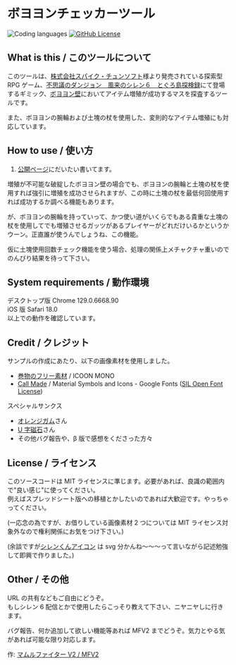 # ボヨヨンチェッカーツール

![Coding languages](https://img.shields.io/badge/javascript-blue?logo=javascript)
[![GitHub License](https://img.shields.io/badge/license-MIT)](LICENSE.md)

## What is this / このツールについて

このツールは、[株式会社スパイク・チュンソフト](https://www.spike-chunsoft.co.jp/)様より発売されている探索型 RPG ゲーム、[不思議のダンジョン　風来のシレン６　とぐろ島探検録](https://www.spike-chunsoft.co.jp/pages/shiren6/)にて登場するギミック、[ボヨヨン壁](https://shiren6.game-info.wiki/d/%A5%C0%A5%F3%A5%B8%A5%E7%A5%F3%A4%CE%BB%C5%B3%DD%A4%B1#content_2_11)においてアイテム増殖が成功するマスを探査するツールです。

また、ボヨヨンの腕輪および土塊の杖を使用した、変則的なアイテム増殖にも対応しています。

## How to use / 使い方

1. [公開ページ](https://mfv2.github.io/Siren6boyoyon/)にだいたい書いてます。

増殖が不可能な破綻したボヨヨン壁の場合でも、ボヨヨンの腕輪と土塊の杖を使用すれば強引に増殖を成功させられますが、この時に土塊の杖を最低何回使用すれば成功するか調べる機能もあります。

が、ボヨヨンの腕輪を持っていって、かつ使い道がいくらでもある貴重な土塊の杖を使用してでも増殖させるガッツがあるプレイヤーがどれだけいるかというかウーン。正直誰が使うんでしょうね、この機能。

仮に土塊使用回数チェック機能を使う場合、処理の関係上メチャクチャ重いのでのんびり結果を待って下さい。

## System requirements / 動作環境

デスクトップ版 Chrome 129.0.6668.90  
iOS 版 Safari 18.0  
以上での動作を確認しています。

## Credit / クレジット

サンプルの作成にあたり、以下の画像素材を使用しました。

-   [巻物のフリー素材](https://icooon-mono.com/11823-巻物のフリー素材/) / ICOON MONO
-   [Call Made](https://fonts.google.com/icons?selected=Material+Symbols+Outlined:call_made:FILL@0;wght@400;GRAD@0;opsz@24) / Material Symbols and Icons - Google Fonts ([SIL Open Font License](https://openfontlicense.org/))

スペシャルサンクス

-   [オレンジガム](https://twitter.com/ssbU_orange/status/1753713132412002760)さん
-   [U 字磁石](https://www.twitch.tv/yuji_magnet/clip/IronicAssiduousSkirretAliens-Jr6bCX6iGR6LJrm6)さん
-   その他バグ報告や、β 版で感想をくださった方々

## License / ライセンス

このソースコードは MIT ライセンスに準じます。必要があれば、良識の範囲内で"良い感じ"に使ってください。  
例えばスプレッドシート版への移植とかしたいのであれば大歓迎です。やっちゃってください。

(一応念の為ですが、お借りしている画像素材 2 つについては MIT ライセンス対象外なので権利関係にお気をつけ下さい。)

(余談ですが[シレンくんアイコン](img/siren.svg) は svg 分かんね～～～って言いながら記述勉強して即興で作りました。)

## Other / その他

URL の共有などもご自由にどうぞ。  
もしシレン 6 配信とかで使用したらこっそり教えて下さい、ニヤニヤしに行きます。

バグ報告、何か追加して欲しい機能等あれば MFV2 までどうぞ。気力とやる気があれば可能な限り対応します。

作: [マムルファイター V2 / MFV2](https://lit.link/MFV2)
